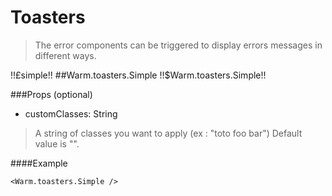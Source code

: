 # Toasters
> The error components can be triggered to display errors messages in different ways.

!!£simple!!
##Warm.toasters.Simple !!$Warm.toasters.Simple!!

###Props (optional)

- customClasses: String

> A string of classes you want to apply (ex : "toto foo bar")
> Default value is "".

####Example
```
<Warm.toasters.Simple />
```
